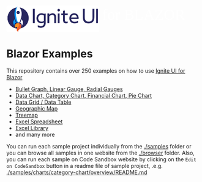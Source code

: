 <link href="https://fonts.googleapis.com/css2?family=Titillium+Web&display=swap" rel="stylesheet">
<div style="display: flex; flex-flow: row; font-family: 'Titillium Web'">
    <!-- <div style="font-size: 2.5rem; align-self: start; justify-content: start; margin: 0px; margin-left: 0.5rem; margin-right: 0.5rem; ">Examples</div> -->
    <img height="70px" style="border-radius: 0.25rem" alt="ignite-ui" src="./browser/IgBlazorSamples.Client/wwwroot/images/logo-ignite-ui.svg"/>
    <div style="font-size: 2.5rem; margin: 0px; margin-left: 0.5rem; margin-right: 0.5rem; color: white; ">for BLAZOR </div>
</div>

# Blazor Examples

This repository contains over 250 examples on how to use [Ignite UI for Blazor](https://infragistics.com/blazorsite/components/general-getting-started.html)

- [Bullet Graph, Linear Gauge, Radial Gauges](https://infragistics.com/blazorsite/components/radial-gauge.html)
- [Data Chart, Category Chart, Financial Chart, Pie Chart](https://infragistics.com/blazorsite/components/charts/chart-overview.html)
- [Data Grid / Data Table](https://infragistics.com/blazorsite/components/data-grid.html)
- [Geographic Map](https://infragistics.com/blazorsite/components/geo-map.html)
- [Treemap](https://infragistics.com/blazorsite/components/charts/types/treemap-chart.html)
- [Excel Spreadsheet](https://infragistics.com/blazorsite/components/spreadsheet_overview.html)
- [Excel Library](https://infragistics.com/blazorsite/components/excel_library_using_workbooks.html)
- and many more

You can run each sample project individually from the [./samples](./samples) folder or you can browse all samples in one website from the [./browser](./browser) folder. Also, you can run each sample on Code Sandbox website by clicking on the `Edit on CodeSandbox` button in a readme file of sample project, .e.g. [./samples/charts/category-chart/overview/README.md](./samples/charts/category-chart/overview/README.md)
